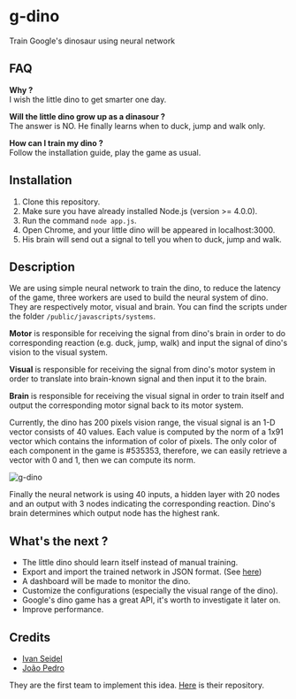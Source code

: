 # g-dino
Train Google's dinosaur using neural network

## FAQ 

**Why ?**<br/>
I wish the little dino to get smarter one day.

**Will the little dino grow up as a dinasour ?**<br/>
The answer is NO. He finally learns when to duck, jump and walk only.

**How can I train my dino ?**<br/>
Follow the installation guide, play the game as usual.

## Installation

1. Clone this repository.
1. Make sure you have already installed Node.js (version >= 4.0.0).
1. Run the command `node app.js`.
1. Open Chrome, and your little dino will be appeared in localhost:3000.
1. His brain will send out a signal to tell you when to duck, jump and walk.

## Description

We are using simple neural network to train the dino, to reduce the latency of the game, three workers are used to build the neural system of dino. They are respectively motor, visual and brain. You can find the scripts under the folder `/public/javascripts/systems`.

**Motor** is responsible for receiving the signal from dino's brain in order to do corresponding reaction (e.g. duck, jump, walk) and input the signal of dino's vision to the visual system.

**Visual** is responsible for receiving the signal from dino's motor system in order to translate into brain-known signal and then input it to the brain.

**Brain** is responsible for receiving the visual signal in order to train itself and output the corresponding motor signal back to its motor system.

Currently, the dino has 200 pixels vision range, the visual signal is an 1-D vector consists of 40 values. Each value is computed by the norm of a 1x91 vector which contains the information of color of pixels. The only color of each component in the game is #535353, therefore, we can easily retrieve a vector with 0 and 1, then we can compute its norm.

![g-dino](https://raw.githubusercontent.com/tngan/g-dino/master/public/wiki/vision.png)

Finally the neural network is using 40 inputs, a hidden layer with 20 nodes and an output with 3 nodes indicating the corresponding reaction. Dino's brain determines which output node has the highest rank. 

## What's the next ?

+ The little dino should learn itself instead of manual training.
+ Export and import the trained network in JSON format. (See [here](https://github.com/cazala/synaptic/wiki/Networks#tojsonfromjson))
+ A dashboard will be made to monitor the dino.
+ Customize the configurations (especially the visual range of the dino).
+ Google's dino game has a great API, it's worth to investigate it later on.
+ Improve performance.

## Credits

- [Ivan Seidel](https://github.com/ivanseidel)
- [João Pedro](https://github.com/joaopedrovbs)

They are the first team to implement this idea. [Here](https://github.com/ivanseidel/IAMDinosaur) is their repository.
